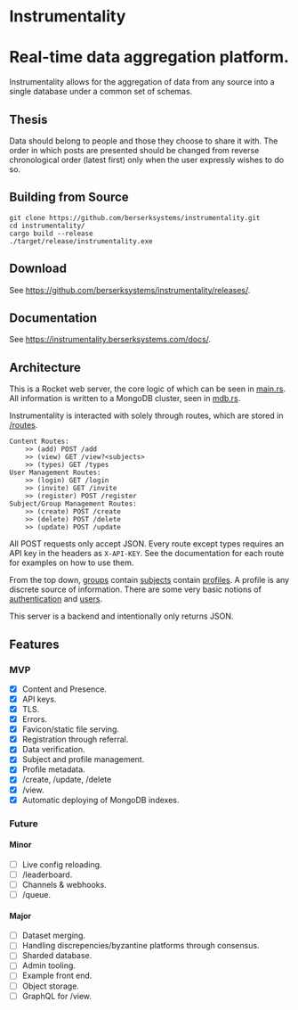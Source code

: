 # Instrumentality 
# Real-time data aggregation platform.
Instrumentality allows for the aggregation of data from any source into a single database under
a common set of schemas.

## Thesis
Data should belong to people and those they choose to share it with. The order in which posts are presented should be changed from reverse chronological order (latest first) only when the user expressly wishes to do so.

## Building from Source
```
git clone https://github.com/berserksystems/instrumentality.git
cd instrumentality/
cargo build --release
./target/release/instrumentality.exe
```

## Download
See <https://github.com/berserksystems/instrumentality/releases/>.

## Documentation
See <https://instrumentality.berserksystems.com/docs/>.

## Architecture
This is a Rocket web server, the core logic of which can be seen in [main.rs](src/main.rs). All information is written to a MongoDB cluster, seen in [mdb.rs](src/mdb.rs). 

Instrumentality is interacted with solely through routes, which are stored in [/routes](/src/routes/). 
```
Content Routes:
    >> (add) POST /add
    >> (view) GET /view?<subjects>
    >> (types) GET /types
User Management Routes:
    >> (login) GET /login
    >> (invite) GET /invite
    >> (register) POST /register
Subject/Group Management Routes:
    >> (create) POST /create
    >> (delete) POST /delete
    >> (update) POST /update

```
All POST requests only accept JSON. Every route except types requires an API key in the headers as `X-API-KEY`. 
See the documentation for each route for examples on how to use them.

From the top down, [groups](src/group.rs) contain [subjects](src/subject.rs) contain [profiles](src/profile.rs). A profile is any discrete source of information. There are some very basic notions of [authentication](src/key.rs) and [users](src/user.rs). 

This server is a backend and intentionally only returns JSON.

## Features
### MVP
- [x] Content and Presence.
- [x] API keys.
- [x] TLS.
- [x] Errors.
- [x] Favicon/static file serving.
- [x] Registration through referral.
- [x] Data verification.
- [x] Subject and profile management.
- [x] Profile metadata.
- [x] /create, /update, /delete
- [x] /view.
- [x] Automatic deploying of MongoDB indexes.

### Future
#### Minor
- [ ] Live config reloading.
- [ ] /leaderboard.
- [ ] Channels & webhooks.
- [ ] /queue.

#### Major
- [ ] Dataset merging.
- [ ] Handling discrepencies/byzantine platforms through consensus.
- [ ] Sharded database.
- [ ] Admin tooling.
- [ ] Example front end.
- [ ] Object storage.
- [ ] GraphQL for /view.